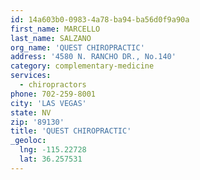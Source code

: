 ```yaml
---
id: 14a603b0-0983-4a78-ba94-ba56d0f9a90a
first_name: MARCELLO
last_name: SALZANO
org_name: 'QUEST CHIROPRACTIC'
address: '4580 N. RANCHO DR., No.140'
category: complementary-medicine
services:
  - chiropractors
phone: 702-259-8001
city: 'LAS VEGAS'
state: NV
zip: '89130'
title: 'QUEST CHIROPRACTIC'
_geoloc:
  lng: -115.22728
  lat: 36.257531
---
```

